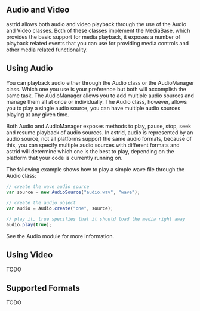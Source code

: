 ## Audio and Video

astrid allows both audio and video playback through the use of the Audio and Video classes. Both of these classes implement the MediaBase, which provides the basic support for media playback, it exposes a number of playback related events that you can use for providing media controls and other media related functionality.

## Using Audio

You can playback audio either through the Audio class or the AudioManager class. Which one you use is your preference but both will accomplish the same task. The AudioManager allows you to add multiple audio sources and manage them all at once or individually. The Audio class, however, allows you to play a single audio source, you can have multiple audio sources playing at any given time.

Both Audio and AudioManager exposes methods to play, pause, stop, seek and resume playback of audio sources. In astrid, audio is represented by an audio source, not all platforms support the same audio formats, because of this, you can specify multiple audio sources with different formats and astrid will determine which one is the best to play, depending on the platform that your code is currently running on.

The following example shows how to play a simple wave file through the Audio class:

```js
// create the wave audio source
var source = new AudioSource("audio.wav", "wave");

// create the audio object
var audio = Audio.create("one", source);

// play it, true specifies that it should load the media right away
audio.play(true);
```

See the Audio module for more information.

## Using Video

TODO

## Supported Formats

TODO
